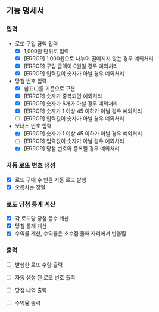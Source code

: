 ## 기능 명세서

### 입력
- 로또 구입 금액 입력
  - [x] 1,000원 단위로 입력
  - [x] [ERROR] 1,000원으로 나누어 떨어지지 않는 경우 예외처리
  - [x] [ERROR] 구입 금액이 0원일 경우 예외처리
  - [x] [ERROR] 입력값이 숫자가 아닐 경우 예외처리
- 당첨 번호 입력
  - [x] 쉼표(,)를 기준으로 구분
  - [x] [ERROR] 숫자가 중복되면 예외처리
  - [x] [ERROR] 숫자가 6개가 아닐 경우 예외처리
  - [x] [ERROR] 숫자가 1 이상 45 이하가 아닐 경우 예외처리
  - [ ] [ERROR] 입력값이 숫자가 아닐 경우 예외처리
- 보너스 번호 입력
  - [x] [ERROR] 숫자가 1 이상 45 이하가 아닐 경우 예외처리
  - [ ] [ERROR] 입력값이 숫자가 아닐 경우 예외처리
  - [x] [ERROR] 당첨 번호와 중복될 경우 예외처리

### 자동 로또 번호 생성
- [x] 로또 구매 수 만큼 자동 로또 발행
- [x] 오름차순 정렬

### 로또 당첨 통계 계산
- [x] 각 로또당 당첨 등수 계산
- [x] 당첨 통계 계산
- [x] 수익률 계산, 수익률은 소수점 둘째 자리에서 반올림

### 출력
- [ ] 발행한 로또 수량 출력
- [ ] 자동 생성 된 로또 번호 출력
- [ ] 당첨 내역 출력
- [ ] 수익율 출력

